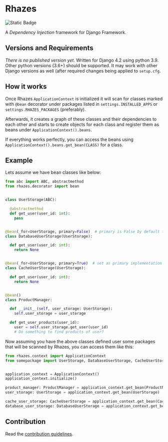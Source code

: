 # Rhazes

![Static Badge](https://img.shields.io/badge/Status-Under%20Development-yellow?style=flat-square&cacheSeconds=120)


A _Dependency Injection_ framework for Django Framework.


## Versions and Requirements

_There is no published version yet_. Written for Django 4.2 using python 3.9. Other python versions (3.6+) should be supported. It may work with other Django versions as well (after required changes being applied to `setup.cfg`.

## How it works

Once Rhazes `ApplicationContext` is initialized it will scan for classes marked with `@bean` decorator under packages listed in `settings.INSTALLED_APPS` or `settings.RHAZES_PACKAGES` (preferably).

Afterwards, it creates a graph of these classes and their dependencies to each other and starts to create objects for each class and register them as beans under `ApplicationContext().beans`.

If everything works perfectly, you can access the beans using `ApplicationContext().beans.get_bean(CLASS)` for a class.


## Example

Lets assume we have bean classes like below:

```python
from abc import ABC, abstractmethod
from rhazes.decorator import bean


class UserStorage(ABC):

  @abstractmethod
  def get_user(user_id: int):
    pass


@bean(_for=UserStorage, primary=False)  # primary is False by default too
class DatabaseUserStorage(UserStorage):

  def get_user(user_id: int):
    return None


@bean(_for=UserStorage, primary=True)  # set as primary implementation of UserStorage
class CacheUserStorage(UserStorage):

  def get_user(user_id: int):
    return None


@bean()
class ProductManager:

  def __init__(self, user_storage: UserStorage):
    self.user_storage = user_storage

  def get_user_products(user_id):
    user = self.user_storage.get_user(user_id)
    # Do something to find products of user?

```

Now assuming you have the above classes defined user some packages that will be scanned by Rhazes, you can access them like this:

```python
from rhazes.context import ApplicationContext
from somepackage import UserStorage, DatabaseUserStorage, CacheUserStorage,  ProductManager


application_context = ApplicationContext()
application_context.initialize()

product_manager: ProductManager = application_context.get_bean(ProductManager)
user_storage: UserStorage = application_context.get_bean(UserStorage)  # this will be CacheUserStorage implementation since primary was set to true

cache_user_storage: CacheUserStorage = application_context.get_bean(CacheUserStorage)  # to directly get CacheUserStorage
database_user_storage: DatabaseUserStorage = application_context.get_bean(DatabaseUserStorage)  # to directly get DatabaseUserStorage

```


## Contribution

Read the [contribution guidelines](https://github.com/django-boot/Rhazes/blob/main/CONTRIBUTING.md).
